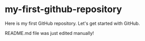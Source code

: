 # my-first-github-repository
Here is my first GitHub repository. Let's get started with GitHub.

README.md file was just edited manually!
